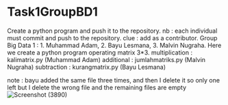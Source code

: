 # Task1GroupBD1
Create a python program and push it to the repository.
nb : each individual must commit and push to the repository.
clue : add as a contributor.
Group Big Data 1 : 1. Muhammad Adam, 2. Bayu Lesmana, 3. Malvin Nugraha.
Here we create a python program operating matrix 3*3.
multiplication : kalimatrix.py (Muhammad Adam)
additional : jumlahmatriks.py (Malvin Nugraha)
subtraction : kurangmatrix.py (Bayu Lesmana)

note : bayu added the same file three times, and then I delete it so only one left but I delete the wrong file and the remaining files are empty
![Screenshot (3890)](https://user-images.githubusercontent.com/117140539/199904244-d92ca2cc-678d-4e01-9b04-c7435ea39ff9.png)
